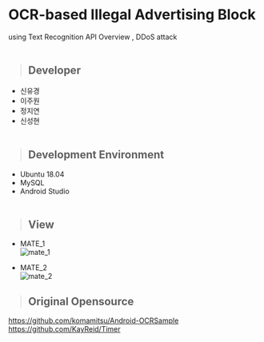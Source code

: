 # OCR-based Illegal Advertising Block <br/> 
  using Text Recognition API Overview ,
  DDoS attack<br/>
<br/>

> ## Developer

 * 신유경<br/>
 * 이주원<br/>
 * 정지연<br/>
 * 신성현<br/><br/>
 
> ## Development Environment

 * Ubuntu 18.04<br/>
 * MySQL<br/>
 * Android Studio<br/><br/>

> ## View

* MATE_1<br/>
![mate_1](https://user-images.githubusercontent.com/48276522/59553640-6dd39e00-8fd2-11e9-807d-57a38ba0adc5.PNG)<br/>

* MATE_2<br/>
![mate_2](https://user-images.githubusercontent.com/48276522/59553642-6f9d6180-8fd2-11e9-8ccd-455699fd9917.PNG)<br/>



> ## Original Opensource

https://github.com/komamitsu/Android-OCRSample<br/>
https://github.com/KayReid/Timer

